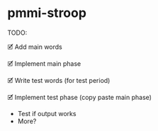 # pmmi-stroop
TODO:

🗹 Add main words

🗹 Implement main phase

🗹 Write test words (for test period)

🗹 Implement test phase (copy paste main phase)

- Test if output works
- More?
